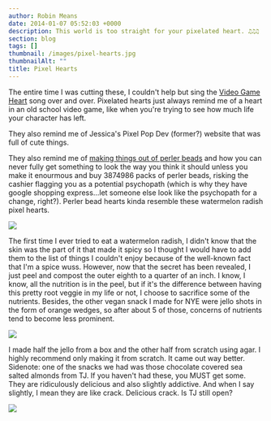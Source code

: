 ```yaml
---
author: Robin Means
date: 2014-01-07 05:52:03 +0000
description: This world is too straight for your pixelated heart. ♫♫♫
section: blog
tags: []
thumbnail: /images/pixel-hearts.jpg
thumbnailAlt: ""
title: Pixel Hearts
---
```


The entire time I was cutting these, I couldn't help but sing the [Video Game Heart](http://www.youtube.com/watch?v=tFQCgcUwqaI) song over and over. Pixelated hearts just always remind me of a heart in an old school video game, like when you're trying to see how much life your character has left.

They also remind me of Jessica's Pixel Pop Dev (former?) website that was full of cute things.

They also remind me of [making things out of perler beads](http://ieatcupcakes.tumblr.com/post/39860029092/what-can-i-make-on-a-rainy-day-hint-it-cant-be) and how you can never fully get something to look the way you think it should unless you make it enourmous and buy 3874986 packs of perler beads, risking the cashier flagging you as a potential psychopath (which is why they have google shopping express...let someone else look like the psychopath for a change, right?). Perler bead hearts kinda resemble these watermelon radish pixel hearts.

![](/images/pixel-hearts.jpg)

The first time I ever tried to eat a watermelon radish, I didn't know that the skin was the part of it that made it spicy so I thought I would have to add them to the list of things I couldn't enjoy because of the well-known fact that I'm a spice wuss. However, now that the secret has been revealed, I just peel and compost the outer eighth to a quarter of an inch. I know, I know, all the nutrition is in the peel, but if it's the difference between having this pretty root veggie in my life or not, I choose to sacrifice some of the nutrients. Besides, the other vegan snack I made for NYE were jello shots in the form of orange wedges, so after about 5 of those, concerns of nutrients tend to become less prominent.

![](/images/jello-wedges.jpg)

I made half the jello from a box and the other half from scratch using agar. I highly recommend only making it from scratch. It came out way better. Sidenote: one of the snacks we had was those chocolate covered sea salted almonds from TJ. If you haven't had these, you MUST get some. They are ridiculously delicious and also slightly addictive. And when I say slightly, I mean they are like crack. Delicious crack. Is TJ still open?

![](/images/food.jpg)

